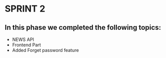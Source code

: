 # SPRINT 2

## In this phase we completed the following topics:
- NEWS API
- Frontend Part
- Added Forget password feature
